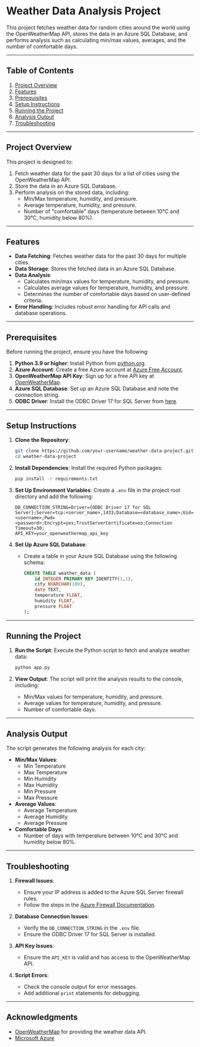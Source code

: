# Weather Data Analysis Project

This project fetches weather data for random cities around the world using the OpenWeatherMap API, stores the data in an Azure SQL Database, and performs analysis such as calculating min/max values, averages, and the number of comfortable days.

---

## Table of Contents
1. [Project Overview](#project-overview)
2. [Features](#features)
3. [Prerequisites](#prerequisites)
4. [Setup Instructions](#setup-instructions)
5. [Running the Project](#running-the-project)
6. [Analysis Output](#analysis-output)
7. [Troubleshooting](#troubleshooting)

---

## Project Overview

This project is designed to:
1. Fetch weather data for the past 30 days for a list of cities using the OpenWeatherMap API.
2. Store the data in an Azure SQL Database.
3. Perform analysis on the stored data, including:
   - Min/Max temperature, humidity, and pressure.
   - Average temperature, humidity, and pressure.
   - Number of "comfortable" days (temperature between 10°C and 30°C, humidity below 80%).

---

## Features

- **Data Fetching**: Fetches weather data for the past 30 days for multiple cities.
- **Data Storage**: Stores the fetched data in an Azure SQL Database.
- **Data Analysis**:
  - Calculates min/max values for temperature, humidity, and pressure.
  - Calculates average values for temperature, humidity, and pressure.
  - Determines the number of comfortable days based on user-defined criteria.
- **Error Handling**: Includes robust error handling for API calls and database operations.

---

## Prerequisites

Before running the project, ensure you have the following:

1. **Python 3.9 or higher**: Install Python from [python.org](https://www.python.org/).
2. **Azure Account**: Create a free Azure account at [Azure Free Account](https://azure.microsoft.com/free/).
3. **OpenWeatherMap API Key**: Sign up for a free API key at [OpenWeatherMap](https://openweathermap.org/api).
4. **Azure SQL Database**: Set up an Azure SQL Database and note the connection string.
5. **ODBC Driver**: Install the ODBC Driver 17 for SQL Server from [here](https://learn.microsoft.com/en-us/sql/connect/odbc/download-odbc-driver-for-sql-server).

---

## Setup Instructions

1. **Clone the Repository**:
   ```bash
   git clone https://github.com/your-username/weather-data-project.git
   cd weather-data-project
   ```

2. **Install Dependencies**:
   Install the required Python packages:
   ```bash
   pip install -r requirements.txt
   ```

3. **Set Up Environment Variables**:
   Create a `.env` file in the project root directory and add the following:
   ```
   DB_CONNECTION_STRING=Driver={ODBC Driver 17 for SQL Server};Server=tcp:<server_name>,1433;Database=<database_name>;Uid=<username>;Pwd=<password>;Encrypt=yes;TrustServerCertificate=no;Connection Timeout=30;
   API_KEY=your_openweathermap_api_key
   ```

4. **Set Up Azure SQL Database**:
   - Create a table in your Azure SQL Database using the following schema:
     ```sql
     CREATE TABLE weather_data (
         id INTEGER PRIMARY KEY IDENTITY(1,1),
         city NVARCHAR(100),
         date TEXT,
         temperature FLOAT,
         humidity FLOAT,
         pressure FLOAT
     );
     ```

---

## Running the Project

1. **Run the Script**:
   Execute the Python script to fetch and analyze weather data:
   ```bash
   python app.py
   ```

2. **View Output**:
   The script will print the analysis results to the console, including:
   - Min/Max values for temperature, humidity, and pressure.
   - Average values for temperature, humidity, and pressure.
   - Number of comfortable days.

---

## Analysis Output

The script generates the following analysis for each city:
- **Min/Max Values**:
  - Min Temperature
  - Max Temperature
  - Min Humidity
  - Max Humidity
  - Min Pressure
  - Max Pressure
- **Average Values**:
  - Average Temperature
  - Average Humidity
  - Average Pressure
- **Comfortable Days**:
  - Number of days with temperature between 10°C and 30°C and humidity below 80%.

---

## Troubleshooting

1. **Firewall Issues**:
   - Ensure your IP address is added to the Azure SQL Server firewall rules.
   - Follow the steps in the [Azure Firewall Documentation](https://learn.microsoft.com/en-us/azure/azure-sql/database/firewall-configure).

2. **Database Connection Issues**:
   - Verify the `DB_CONNECTION_STRING` in the `.env` file.
   - Ensure the ODBC Driver 17 for SQL Server is installed.

3. **API Key Issues**:
   - Ensure the `API_KEY` is valid and has access to the OpenWeatherMap API.

4. **Script Errors**:
   - Check the console output for error messages.
   - Add additional `print` statements for debugging.

---

## Acknowledgments

- [OpenWeatherMap](https://openweathermap.org/) for providing the weather data API.
- [Microsoft Azure](https://azure.microsoft.com/en-us/)
